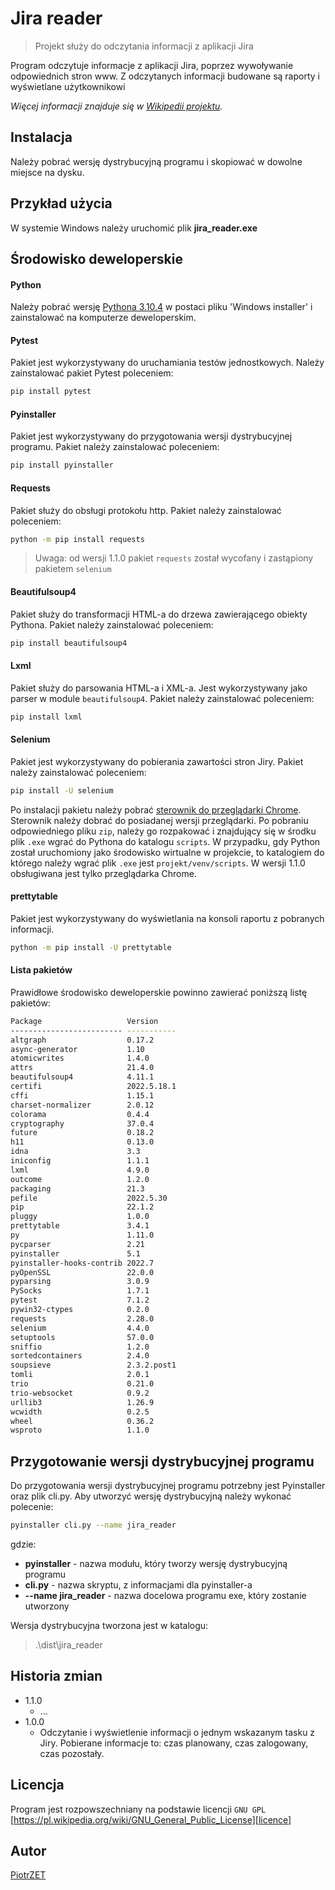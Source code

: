 # Jira reader
> Projekt służy do odczytania informacji z aplikacji Jira

Program odczytuje informacje z aplikacji Jira, poprzez wywoływanie odpowiednich stron www. Z odczytanych informacji
budowane są raporty i wyświetlane użytkownikowi

_Więcej informacji znajduje się w [Wikipedii projektu][wiki]._

## Instalacja
Należy pobrać wersję dystrybucyjną programu i skopiować w dowolne miejsce na dysku. 

## Przykład użycia
W systemie Windows należy uruchomić plik **jira_reader.exe**

## Środowisko deweloperskie
#### Python
Należy pobrać wersję [Pythona 3.10.4][python-version] w postaci pliku 'Windows installer' i zainstalować na komputerze deweloperskim.
#### Pytest
Pakiet jest wykorzystywany do uruchamiania testów jednostkowych. Należy zainstalować pakiet Pytest poleceniem:
```sh
pip install pytest
```
#### Pyinstaller
Pakiet jest wykorzystywany do przygotowania wersji dystrybucyjnej programu. Pakiet należy zainstalować poleceniem:
```sh
pip install pyinstaller
```
#### Requests
Pakiet służy do obsługi protokołu http. Pakiet należy zainstalować poleceniem:
```sh
python -m pip install requests
```
> Uwaga: od wersji 1.1.0 pakiet `requests` został wycofany i zastąpiony pakietem `selenium`
#### Beautifulsoup4
Pakiet służy do transformacji HTML-a do drzewa zawierającego obiekty Pythona. Pakiet należy zainstalować poleceniem:
```sh
pip install beautifulsoup4
```
#### Lxml
Pakiet służy do parsowania HTML-a i XML-a. Jest wykorzystywany jako parser w module `beautifulsoup4`. Pakiet należy
zainstalować poleceniem:
```sh 
pip install lxml
```
#### Selenium
Pakiet jest wykorzystywany do pobierania zawartości stron Jiry. Pakiet należy zainstalować poleceniem:
```sh
pip install -U selenium
```
Po instalacji pakietu należy pobrać [sterownik do przeglądarki Chrome][chromium-driver]. Sterownik należy dobrać do
posiadanej wersji przeglądarki.
Po pobraniu odpowiedniego pliku `zip`, należy go rozpakować i znajdujący się w środku plik `.exe` wgrać do Pythona do 
katalogu `scripts`. W przypadku, gdy Python został uruchomiony jako środowisko wirtualne w projekcie, to katalogiem do
którego należy wgrać plik `.exe` jest `projekt/venv/scripts`.
W wersji 1.1.0 obsługiwana jest tylko przeglądarka Chrome.
#### prettytable
Pakiet jest wykorzystywany do wyświetlania na konsoli raportu z pobranych informacji.
```sh
python -m pip install -U prettytable
```

#### Lista pakietów
Prawidłowe środowisko deweloperskie powinno zawierać poniższą listę pakietów:
```sh
Package                   Version
------------------------- -----------
altgraph                  0.17.2
async-generator           1.10
atomicwrites              1.4.0
attrs                     21.4.0
beautifulsoup4            4.11.1
certifi                   2022.5.18.1
cffi                      1.15.1
charset-normalizer        2.0.12
colorama                  0.4.4
cryptography              37.0.4
future                    0.18.2
h11                       0.13.0
idna                      3.3
iniconfig                 1.1.1
lxml                      4.9.0
outcome                   1.2.0
packaging                 21.3
pefile                    2022.5.30
pip                       22.1.2
pluggy                    1.0.0
prettytable               3.4.1
py                        1.11.0
pycparser                 2.21
pyinstaller               5.1
pyinstaller-hooks-contrib 2022.7
pyOpenSSL                 22.0.0
pyparsing                 3.0.9
PySocks                   1.7.1
pytest                    7.1.2
pywin32-ctypes            0.2.0
requests                  2.28.0
selenium                  4.4.0
setuptools                57.0.0
sniffio                   1.2.0
sortedcontainers          2.4.0
soupsieve                 2.3.2.post1
tomli                     2.0.1
trio                      0.21.0
trio-websocket            0.9.2
urllib3                   1.26.9
wcwidth                   0.2.5
wheel                     0.36.2
wsproto                   1.1.0
```

## Przygotowanie wersji dystrybucyjnej programu
Do przygotowania wersji dystrybucyjnej programu potrzebny jest Pyinstaller oraz plik cli.py.
Aby utworzyć wersję dystrybucyjną należy wykonać polecenie:
```sh
pyinstaller cli.py --name jira_reader
```
gdzie:
- **pyinstaller** - nazwa modułu, który tworzy wersję dystrybucyjną programu
- **cli.py** - nazwa skryptu, z informacjami dla pyinstaller-a
- **--name jira_reader** - nazwa docelowa programu exe, który zostanie utworzony

Wersja dystrybucyjna tworzona jest w katalogu:
> .\dist\jira_reader


## Historia zmian

* 1.1.0
  * ...
* 1.0.0
    * Odczytanie i wyświetlenie informacji o jednym wskazanym tasku z Jiry. Pobierane informacje to: czas planowany,
  czas zalogowany, czas pozostały.

## Licencja

Program jest rozpowszechniany na podstawie licencji ``GNU GPL`` 
[https://pl.wikipedia.org/wiki/GNU_General_Public_License][licence]

## Autor

[PiotrZET][mail]

<!-- Markdown link & img dfn's -->
[wiki]: https://github.com/ZalewskiPiotr/jira_reader/wiki
[licence]: https://pl.wikipedia.org/wiki/GNU_General_Public_License
[python-version]: https://www.python.org/downloads/release/python-3104/
[chromium-driver]: https://chromedriver.chromium.org/downloads
[mail]: mailto:1piotrzalewski@gmail.com